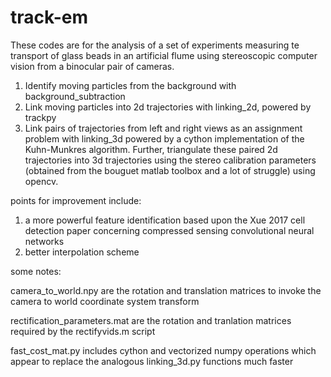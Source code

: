 # track-em

These codes are for the analysis of a set of experiments measuring te transport of glass beads in an artificial flume using stereoscopic computer vision from a binocular pair of cameras. 

1) Identify moving particles from the background with background_subtraction
2) Link moving particles into 2d trajectories with linking_2d, powered by trackpy 
3) Link pairs of trajectories from left and right views as an assignment problem with linking_3d
	powered by a cython implementation of the Kuhn-Munkres algorithm. Further, triangulate these 		paired 2d trajectories into 3d trajectories using the stereo calibration parameters (obtained 
	from the bouguet matlab toolbox and a lot of struggle) using opencv. 

points for improvement include:
1) a more powerful feature identification based upon the Xue 2017 cell detection paper 
	concerning compressed sensing convolutional neural networks 
2) better interpolation scheme 

some notes: 

camera_to_world.npy are the rotation and translation matrices to invoke the camera to world coordinate
system transform

rectification_parameters.mat are the rotation and tranlation matrices required by the rectifyvids.m script

fast_cost_mat.py includes cython and vectorized numpy operations which appear to replace the analogous linking_3d.py functions much faster 
